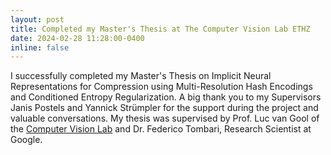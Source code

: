 ```yaml
---
layout: post
title: Completed my Master's Thesis at The Computer Vision Lab ETHZ
date: 2024-02-28 11:28:00-0400
inline: false
---
```


I successfully completed my Master's Thesis on Implicit Neural Representations for Compression using Multi-Resolution Hash Encodings and Conditioned Entropy Regularization. A big thank you to my Supervisors Janis Postels and Yannick Strümpler for the support during the project and valuable conversations. My thesis was supervised by Prof. Luc van Gool of the <a href="https://vision.ee.ethz.ch">Computer Vision Lab</a> and Dr. Federico Tombari, Research Scientist at Google.


